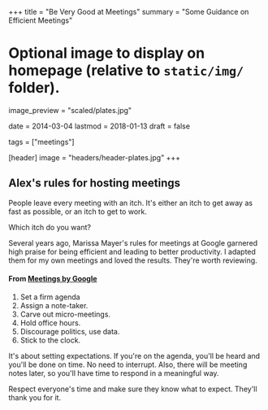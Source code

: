 +++
title = "Be Very Good at Meetings"
summary = "Some Guidance on Efficient Meetings"

# Optional image to display on homepage (relative to `static/img/` folder).
image_preview = "scaled/plates.jpg"

date = 2014-03-04
lastmod = 2018-01-13
draft = false

tags = ["meetings"]

[header]
image = "headers/header-plates.jpg"
+++

## Alex's rules for hosting meetings

People leave every meeting with an itch.  It's either an itch to get away as fast as possible, or an itch to get to work.

Which itch do you want?

Several years ago, Marissa Mayer's rules for meetings at Google garnered high
praise for being efficient and leading to better productivity.  I adapted them
for my own meetings and loved the results.  They're worth reviewing.

#### From [Meetings by Google](http://www.businessweek.com/stories/2006-09-26/how-to-run-a-meeting-like-google)
1. Set a firm agenda
1. Assign a note-taker.
1. Carve out micro-meetings.
1. Hold office hours.
1. Discourage politics, use data.
1. Stick to the clock.

It's about setting expectations. If you're on the agenda, you'll be heard and
you'll be done on time. No need to interrupt. Also, there will be meeting notes
later, so you'll have time to respond in a meaningful way.

Respect everyone's time and make sure they know what to expect.  They'll thank you for it.
